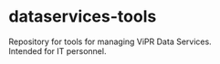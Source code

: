 dataservices-tools
======================

Repository for tools for managing ViPR Data Services.     
Intended for IT personnel.
